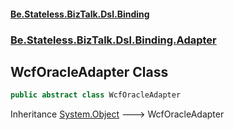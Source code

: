 #### [Be.Stateless.BizTalk.Dsl.Binding](README.md 'README')
### [Be.Stateless.BizTalk.Dsl.Binding.Adapter](Be.Stateless.BizTalk.Dsl.Binding.Adapter.md 'Be.Stateless.BizTalk.Dsl.Binding.Adapter')

## WcfOracleAdapter Class

```csharp
public abstract class WcfOracleAdapter
```

Inheritance [System.Object](https://docs.microsoft.com/en-us/dotnet/api/System.Object 'System.Object') &#129106; WcfOracleAdapter
